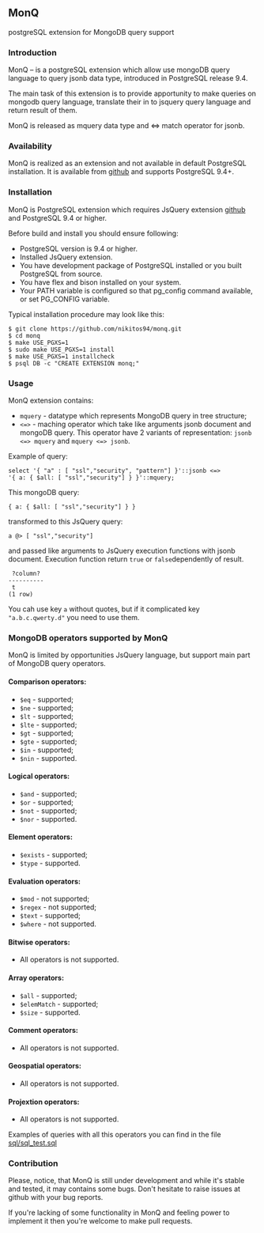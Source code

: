 ## MonQ 
postgreSQL extension for MongoDB query support

### Introduction

MonQ – is a postgreSQL extension which allow use mongoDB query language
to query jsonb data type, introduced in PostgreSQL release 9.4.

The main task of this extension is to provide apportunity to make 
queries on mongodb query language, translate their in to jsquery query
language and return result of them. 

MonQ is released as mquery data type and <=> match operator for jsonb.

### Availability

MonQ is realized as an extension and not available in default PostgreSQL
installation. It is available from
[github](https://github.com/NikitOS94/MonQ)
and supports PostgreSQL 9.4+.

### Installation

MonQ is PostgreSQL extension which requires JsQuery extension 
[github](https://github.com/NikitOS94/MonQ) and PostgreSQL 9.4 or higher.

Before build and install you should ensure following:
    
 * PostgreSQL version is 9.4 or higher.
 * Installed JsQuery extension.
 * You have development package of PostgreSQL installed or you built
   PostgreSQL from source.
 * You have flex and bison installed on your system. 
 * Your PATH variable is configured so that pg\_config command available, 
 or set PG_CONFIG variable.
    
Typical installation procedure may look like this:
    
    $ git clone https://github.com/nikitos94/monq.git
    $ cd monq
    $ make USE_PGXS=1
    $ sudo make USE_PGXS=1 install
    $ make USE_PGXS=1 installcheck
    $ psql DB -c "CREATE EXTENSION monq;"

### Usage

MonQ extension contains:
* `mquery` - datatype which represents MongoDB query in tree structure;
* `<=>` - maching operator which take like arguments jsonb document and 
mongoDB query. This operator have 2 variants of representation: 
`jsonb <=> mquery` and `mquery <=> jsonb`.

Example of query:

```
select '{ "a" : [ "ssl","security", "pattern"] }'::jsonb <=>
'{ a: { $all: [ "ssl","security"] } }'::mquery;
```

This mongoDB query:

```
{ a: { $all: [ "ssl","security"] } }
```

transformed to this JsQuery query:

```
a @> [ "ssl","security"]
```
and passed like arguments to JsQuery execution functions with jsonb document. 
Execution function return `true` or `false`dependently of result.

```
 ?column? 
----------
 t
(1 row)
```

You cah use key `a` without quotes, but if it complicated key `"a.b.c.qwerty.d"`
you need to use them. 


### MongoDB operators supported by MonQ

MonQ is limited by opportunities JsQuery language, but support main 
part of MongoDB query operators.

#### Comparison operators:
* `$eq` - supported;
* `$ne` - supported;
* `$lt` - supported;
* `$lte` - supported;
* `$gt` - supported;
* `$gte` - supported;
* `$in` - supported;
* `$nin` - supported.

#### Logical operators:
* `$and` - supported;
* `$or` - supported;
* `$not` - supported;
* `$nor` - supported.

#### Element operators:
* `$exists` - supported;
* `$type` - supported.

#### Evaluation operators:
* `$mod` - not supported;
* `$regex` - not supported;
* `$text` - supported;
* `$where` - not supported.

#### Bitwise operators:
* All operators is not supported.

#### Array operators:
* `$all` - supported;
* `$elemMatch` - supported;
* `$size` - supported.

#### Comment operators:
* All operators is not supported.

#### Geospatial operators:
* All operators is not supported.

#### Projextion operators:
* All operators is not supported.

Examples of queries with all this operators you can find in the file 
[sql/sql_test.sql](https://github.com/NikitOS94/MonQ/blob/master/sql/monq_test.sql)

### Contribution

Please, notice, that MonQ is still under development and while it's stable
and tested, it may contains some bugs. Don't hesitate to raise issues at 
github with your bug reports.

If you're lacking of some functionality in MonQ and feeling power to 
implement it then you're welcome to make pull requests.
